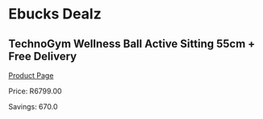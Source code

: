 
# Ebucks Dealz
## TechnoGym Wellness Ball Active Sitting 55cm + Free Delivery
[Product Page](https://www.ebucks.com/web/shop/productSelected.do?prodId=1177401330&catId=1173528667)

Price: R6799.00

Savings: 670.0


	
